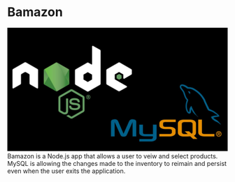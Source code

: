 # Bamazon
![head](media/node_mysql.jpg)
Bamazon is a Node.js app that allows a user to veiw and select products. MySQL is allowing the changes made to the inventory to reimain and persist even when the user exits the application. 